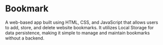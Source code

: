 # Bookmark
A web-based app built using HTML, CSS, and JavaScript that allows users to add, store, and delete website bookmarks. It utilizes Local Storage for data persistence, making it simple to manage and maintain bookmarks without a backend.

